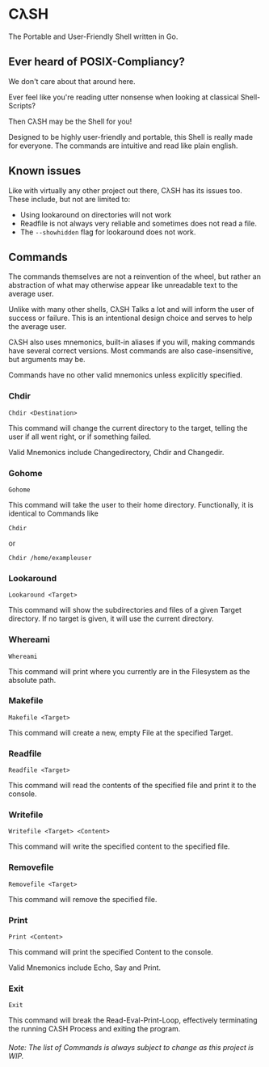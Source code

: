 # CλSH
The Portable and User-Friendly Shell written in Go.

## Ever heard of POSIX-Compliancy?
We don't care about that around here.

Ever feel like you're reading utter nonsense when looking at classical
Shell-Scripts?

Then CλSH may be the Shell for you! 

Designed to be highly user-friendly and portable, this Shell is really made for everyone. The commands are intuitive and read like plain english.

## Known issues
Like with virtually any other project out there, CλSH has its issues too. These include, but not are limited to:

- Using lookaround on directories will not work
- Readfile is not always very reliable and sometimes does not read a file.
- The ```--showhidden``` flag for lookaround does not work.

## Commands
The commands themselves are not a reinvention of the wheel, but rather an abstraction of what may otherwise appear like unreadable text to the average user.

Unlike with many other shells, CλSH Talks a lot and will inform the user of success or failure. This is an intentional design choice and serves to help the average user. 

CλSH also uses mnemonics, built-in aliases if you will, making commands have several correct versions. Most commands are also case-insensitive, but arguments may be.

Commands have no other valid mnemonics unless explicitly specified.

### Chdir
```Console
Chdir <Destination>
```
This command will change the current directory to the target, telling the user if all went right, or if something failed.

Valid Mnemonics include Changedirectory, Chdir and Changedir.

### Gohome
```Console
Gohome
```
This command will take the user to their home directory. Functionally, it is identical to Commands like
```Console
Chdir
```
or
```Console
Chdir /home/exampleuser
```

### Lookaround
```Console
Lookaround <Target>
```
This command will show the subdirectories and files of a given Target directory. If no target is given, it will use the current directory.

### Whereami
```Console
Whereami
```
This command will print where you currently are in the Filesystem as the absolute path.

### Makefile
```Console
Makefile <Target>
```
This command will create a new, empty File at the specified Target.

### Readfile
```Console
Readfile <Target>
```
This command will read the contents of the specified file and print it to the console.

### Writefile
```Console
Writefile <Target> <Content>
```
This command will write the specified content to the specified file.

### Removefile
```Console
Removefile <Target>
```
This command will remove the specified file.

### Print
```Console
Print <Content>
```
This command will print the specified Content to the console.

Valid Mnemonics include Echo, Say and Print.

### Exit
```Console
Exit
```
This command will break the Read-Eval-Print-Loop, effectively terminating the running CλSH Process and exiting the program.

###### Note: The list of Commands is always subject to change as this project is WIP.
